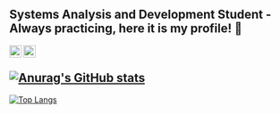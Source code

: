  Systems Analysis and Development Student - Always practicing, here it is my profile! :milky_way:  
---
<a target="_blank" href="https://www.linkedin.com/in/danilo-caj%C3%A9-560b84180/">
  <img align="left" alt="LinkdeIN" width="22px" src="https://cdn.jsdelivr.net/npm/simple-icons@v3/icons/linkedin.svg" /> 
</a>
<a target="_blank" href="mailto:cajedanilo@gmail.com">
  <img align="left" alt="Gmail" width="22px" src="https://cdn.jsdelivr.net/npm/simple-icons@v3/icons/gmail.svg" />
<br/>


![Anurag's GitHub stats](https://github-readme-stats.vercel.app/api?username=Dangog&show_icons=true&include_all_commits=true&hide_border=true&count_private=true&theme=radical)
---
[![Top Langs](https://github-readme-stats.vercel.app/api/top-langs/?username=Dangog&langs_count=10&hide=html,css)](https://github.com/anuraghazra/github-readme-stats)
  
